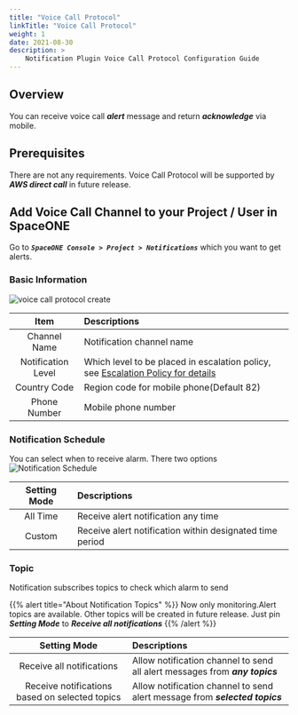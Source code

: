 ```yaml
---
title: "Voice Call Protocol"
linkTitle: "Voice Call Protocol"
weight: 1
date: 2021-08-30
description: >
    Notification Plugin Voice Call Protocol Configuration Guide
---
```


## Overview
You can receive voice call _**alert**_ message and return _**acknowledge**_ via mobile.

## Prerequisites
There are not any requirements.
Voice Call Protocol will be supported by _**AWS direct call**_ in future release.

## Add Voice Call Channel to your Project / User in SpaceONE 
Go to _**`SpaceONE Console > Project > Notifications`**_ which you want to get alerts.

### Basic Information
![voice call protocol create](/ko/docs/guides_v1/alert_manager/notification/notification_img/voice_call_protocol_01.png)

|Item|Descriptions|
|:--:|:--|
|Channel Name|Notification channel name|
|Notification Level|Which level to be placed in escalation policy, see [Escalation Policy for details](/docs/guides_v1/alert_manager/escalation_policy/)|
|Country Code|Region code for mobile phone(Default 82)|
|Phone Number|Mobile phone number|

### Notification Schedule
You can select when to receive alarm. There two options
![Notification Schedule](/ko/docs/guides_v1/alert_manager/notification/notification_img/notification_img_01.png)

|Setting Mode|Descriptions|
|:--:|:--|
|All Time|Receive alert notification any time|
|Custom|Receive alert notification within designated time period|

### Topic
Notification subscribes topics to check which alarm to send

{{% alert title="About Notification Topics" %}}
Now only monitoring.Alert topics are available. Other topics will be created in future release.
Just pin _**Setting Mode**_ to _**Receive all notifications**_
{{% /alert %}}

|Setting Mode|Descriptions|
|:--:|:--|
|Receive all notifications|Allow notification channel to send all alert messages from _**any topics**_|
|Receive notifications based on selected topics|Allow notification channel to send alert message from _**selected topics**_|
